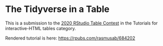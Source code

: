 # The Tidyverse in a Table

This is a submission to the [2020 RStudio Table Contest](https://blog.rstudio.com/2020/09/15/announcing-the-2020-rstudio-table-contest/) in the Tutorials for interactive-HTML tables category.

Rendered tutorial is here: https://rpubs.com/rasmusab/684202
